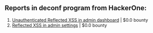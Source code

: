 ## Reports in deconf program from HackerOne:
1. [Unauthenticated Reflected XSS in admin dashboard](https://hackerone.com/reports/297434) | $0.0 bounty
2. [Reflected XSS in admin settings](https://hackerone.com/reports/303480) | $0.0 bounty